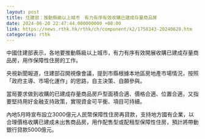 ```yaml
---
layout: post
title: 住建部：推動縣級以上城市　有力有序有效收購已建成存量商品房
date: 2024-06-20 22:47:44.000000000 +08:00
link: https://news.rthk.hk/rthk/ch/component/k2/1758343-20240620.htm
categories: rthk
---
```


中國住建部表示，各地要推動縣級以上城市，有力有序有效開展收購已建成存量商品房，用作保障性住房的工作。

央視新聞報道，住建部召開視像會議，提到市縣根據本地區房地產市場情況，按照「政府主導、市場化運作」的思路，自主決策、自願參與。

當局要求做到收購的已建成存量商品房戶型面積合適、價格合適、位置合適，又指要堅持用好金融支持政策，實現資金可平衡、項目可持續。

內地5月時宣布設立3000億元人民幣保障性住房再貸款，支持地方國有企業，以合理價格收購已建成未出售商品房，用作配售型或配租型保障性住房，預計將帶動銀行貸款5000億元。

